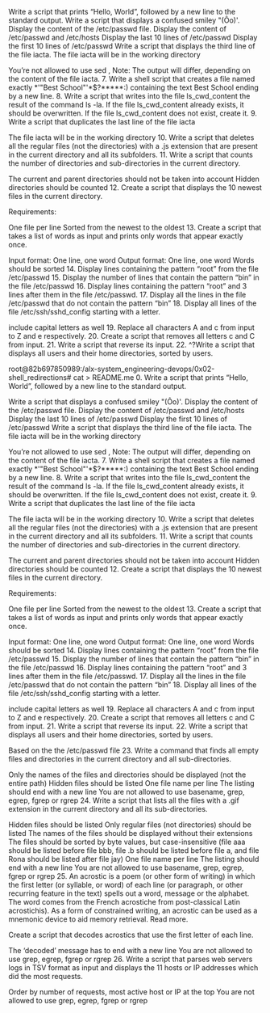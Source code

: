 Write a script that prints “Hello, World”, followed by a new line to the standard output.
Write a script that displays a confused smiley "(Ôo)'.
Display the content of the /etc/passwd file.
Display the content of /etc/passwd and /etc/hosts
Display the last 10 lines of /etc/passwd
Display the first 10 lines of /etc/passwd
Write a script that displays the third line of the file iacta.
The file iacta will be in the working directory

You’re not allowed to use sed , Note: The output will differ, depending on the content of the file iacta. 7. Write a shell script that creates a file named exactly *\'"Best School"'\*$?*****:) containing the text Best School ending by a new line. 8. Write a script that writes into the file ls_cwd_content the result of the command ls -la. If the file ls_cwd_content already exists, it should be overwritten. If the file ls_cwd_content does not exist, create it. 9. Write a script that duplicates the last line of the file iacta

The file iacta will be in the working directory 10. Write a script that deletes all the regular files (not the directories) with a .js extension that are present in the current directory and all its subfolders. 11. Write a script that counts the number of directories and sub-directories in the current directory.

The current and parent directories should not be taken into account Hidden directories should be counted 12. Create a script that displays the 10 newest files in the current directory.

Requirements:

One file per line Sorted from the newest to the oldest 13. Create a script that takes a list of words as input and prints only words that appear exactly once.

Input format: One line, one word Output format: One line, one word Words should be sorted 14. Display lines containing the pattern “root” from the file /etc/passwd 15. Display the number of lines that contain the pattern “bin” in the file /etc/passwd 16. Display lines containing the pattern “root” and 3 lines after them in the file /etc/passwd. 17. Display all the lines in the file /etc/passwd that do not contain the pattern “bin” 18. Display all lines of the file /etc/ssh/sshd_config starting with a letter.

include capital letters as well 19. Replace all characters A and c from input to Z and e respectively. 20. Create a script that removes all letters c and C from input. 21. Write a script that reverse its input. 22. ^?Write a script that displays all users and their home directories, sorted by users.

root@82b697850989:/alx-system_engineering-devops/0x02-shell_redirections# cat > README.me 0. Write a script that prints “Hello, World”, followed by a new line to the standard output.

Write a script that displays a confused smiley "(Ôo)'.
Display the content of the /etc/passwd file.
Display the content of /etc/passwd and /etc/hosts
Display the last 10 lines of /etc/passwd
Display the first 10 lines of /etc/passwd
Write a script that displays the third line of the file iacta.
The file iacta will be in the working directory

You’re not allowed to use sed , Note: The output will differ, depending on the content of the file iacta. 7. Write a shell script that creates a file named exactly *\'"Best School"'\*$?*****:) containing the text Best School ending by a new line. 8. Write a script that writes into the file ls_cwd_content the result of the command ls -la. If the file ls_cwd_content already exists, it should be overwritten. If the file ls_cwd_content does not exist, create it. 9. Write a script that duplicates the last line of the file iacta

The file iacta will be in the working directory 10. Write a script that deletes all the regular files (not the directories) with a .js extension that are present in the current directory and all its subfolders. 11. Write a script that counts the number of directories and sub-directories in the current directory.

The current and parent directories should not be taken into account Hidden directories should be counted 12. Create a script that displays the 10 newest files in the current directory.

Requirements:

One file per line Sorted from the newest to the oldest 13. Create a script that takes a list of words as input and prints only words that appear exactly once.

Input format: One line, one word Output format: One line, one word Words should be sorted 14. Display lines containing the pattern “root” from the file /etc/passwd 15. Display the number of lines that contain the pattern “bin” in the file /etc/passwd 16. Display lines containing the pattern “root” and 3 lines after them in the file /etc/passwd. 17. Display all the lines in the file /etc/passwd that do not contain the pattern “bin” 18. Display all lines of the file /etc/ssh/sshd_config starting with a letter.

include capital letters as well 19. Replace all characters A and c from input to Z and e respectively. 20. Create a script that removes all letters c and C from input. 21. Write a script that reverse its input. 22. Write a script that displays all users and their home directories, sorted by users.

Based on the the /etc/passwd file 23. Write a command that finds all empty files and directories in the current directory and all sub-directories.

Only the names of the files and directories should be displayed (not the entire path) Hidden files should be listed One file name per line The listing should end with a new line You are not allowed to use basename, grep, egrep, fgrep or rgrep 24. Write a script that lists all the files with a .gif extension in the current directory and all its sub-directories.

Hidden files should be listed Only regular files (not directories) should be listed The names of the files should be displayed without their extensions The files should be sorted by byte values, but case-insensitive (file aaa should be listed before file bbb, file .b should be listed before file a, and file Rona should be listed after file jay) One file name per line The listing should end with a new line You are not allowed to use basename, grep, egrep, fgrep or rgrep 25. An acrostic is a poem (or other form of writing) in which the first letter (or syllable, or word) of each line (or paragraph, or other recurring feature in the text) spells out a word, message or the alphabet. The word comes from the French acrostiche from post-classical Latin acrostichis). As a form of constrained writing, an acrostic can be used as a mnemonic device to aid memory retrieval. Read more.

Create a script that decodes acrostics that use the first letter of each line.

The ‘decoded’ message has to end with a new line You are not allowed to use grep, egrep, fgrep or rgrep 26. Write a script that parses web servers logs in TSV format as input and displays the 11 hosts or IP addresses which did the most requests.

Order by number of requests, most active host or IP at the top You are not allowed to use grep, egrep, fgrep or rgrep
